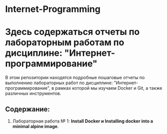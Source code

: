 # Internet-Programming
# Здесь содержаться отчеты по лабораторным работам по дисциплине: "Интернет-программирование"
В этом репозитории находятся подробные пошаговые отчеты по выполнению лабораторных работ по дисциплине: "Интернет-программирование", в рамках которой мы изучаем Docker и Git, а также различных инструментов.
## Содержание:
1. Лабораторная работа № 1: **Install Docker и Installing docker into a minimal alpine image**.
